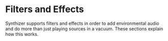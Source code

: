 # Filters and Effects

Synthizer supports filters and effects in order to add environmental audio and
do more than just playing sources in a vacuum.  These sections explain how this
works.
